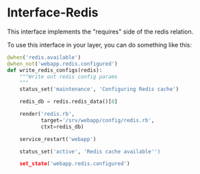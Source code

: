 # Interface-Redis

This interface implements the "requires" side of the redis relation.

To use this interface in your layer, you can do something like this:

```python
@when('redis.available')
@when_not('webapp.redis.configured')
def write_redis_configs(redis):
    """Write out redis config params
    """
    status_set('maintenance', 'Configuring Redis cache')

    redis_db = redis.redis_data()[0]

    render('redis.rb',
           target='/srv/webapp/config/redis.rb',
           ctxt=redis_db)

    service_restart('webapp')

    status_set('active', 'Redis cache available'')

    set_state('webapp.redis.configured')
```

